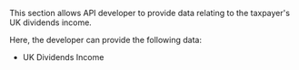 This section allows API developer to provide data relating to the taxpayer's UK dividends income.

Here, the developer can provide the following data:

* UK Dividends Income
